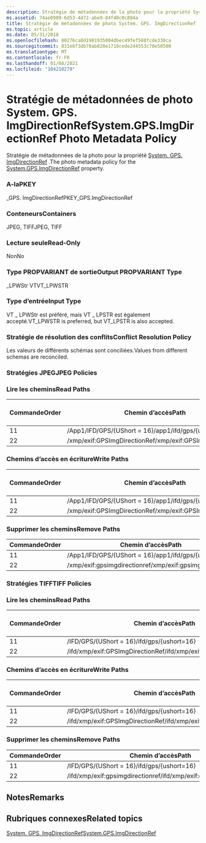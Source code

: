 ```yaml
---
description: Stratégie de métadonnées de la photo pour la propriété System. GPS. ImgDirectionRef.
ms.assetid: 74ae0989-6d53-4d72-abe9-84f40c0c884a
title: Stratégie de métadonnées de photo System. GPS. ImgDirectionRef
ms.topic: article
ms.date: 05/31/2018
ms.openlocfilehash: 80276ca8d1981935004dbec49fef588fcde330ca
ms.sourcegitcommit: 831e8f3db78ab820e1710cede244553c70e50500
ms.translationtype: MT
ms.contentlocale: fr-FR
ms.lasthandoff: 01/08/2021
ms.locfileid: "104210279"
---
```

# <a name="systemgpsimgdirectionref-photo-metadata-policy"></a><span data-ttu-id="fcdea-103">Stratégie de métadonnées de photo System. GPS. ImgDirectionRef</span><span class="sxs-lookup"><span data-stu-id="fcdea-103">System.GPS.ImgDirectionRef Photo Metadata Policy</span></span>

<span data-ttu-id="fcdea-104">Stratégie de métadonnées de la photo pour la propriété [System. GPS. ImgDirectionRef](../properties/props-system-gps-imgdirectionref.md) .</span><span class="sxs-lookup"><span data-stu-id="fcdea-104">The photo metadata policy for the [System.GPS.ImgDirectionRef](../properties/props-system-gps-imgdirectionref.md) property.</span></span>

### <a name="pkey"></a><span data-ttu-id="fcdea-105">A-la</span><span class="sxs-lookup"><span data-stu-id="fcdea-105">PKEY</span></span>

<span data-ttu-id="fcdea-106">\_GPS. ImgDirectionRef</span><span class="sxs-lookup"><span data-stu-id="fcdea-106">PKEY\_GPS.ImgDirectionRef</span></span>

### <a name="containers"></a><span data-ttu-id="fcdea-107">Conteneurs</span><span class="sxs-lookup"><span data-stu-id="fcdea-107">Containers</span></span>

<span data-ttu-id="fcdea-108">JPEG, TIFF</span><span class="sxs-lookup"><span data-stu-id="fcdea-108">JPEG, TIFF</span></span>

### <a name="read-only"></a><span data-ttu-id="fcdea-109">Lecture seule</span><span class="sxs-lookup"><span data-stu-id="fcdea-109">Read-Only</span></span>

<span data-ttu-id="fcdea-110">Non</span><span class="sxs-lookup"><span data-stu-id="fcdea-110">No</span></span>

### <a name="output-propvariant-type"></a><span data-ttu-id="fcdea-111">Type PROPVARIANT de sortie</span><span class="sxs-lookup"><span data-stu-id="fcdea-111">Output PROPVARIANT Type</span></span>

<span data-ttu-id="fcdea-112">\_LPWStr VT</span><span class="sxs-lookup"><span data-stu-id="fcdea-112">VT\_LPWSTR</span></span>

### <a name="input-type"></a><span data-ttu-id="fcdea-113">Type d’entrée</span><span class="sxs-lookup"><span data-stu-id="fcdea-113">Input Type</span></span>

<span data-ttu-id="fcdea-114">VT \_ LPWStr est préféré, mais VT \_ LPSTR est également accepté.</span><span class="sxs-lookup"><span data-stu-id="fcdea-114">VT\_LPWSTR is preferred, but VT\_LPSTR is also accepted.</span></span>

### <a name="conflict-resolution-policy"></a><span data-ttu-id="fcdea-115">Stratégie de résolution des conflits</span><span class="sxs-lookup"><span data-stu-id="fcdea-115">Conflict Resolution Policy</span></span>

<span data-ttu-id="fcdea-116">Les valeurs de différents schémas sont conciliées.</span><span class="sxs-lookup"><span data-stu-id="fcdea-116">Values from different schemas are reconciled.</span></span>

### <a name="jpeg-policies"></a><span data-ttu-id="fcdea-117">Stratégies JPEG</span><span class="sxs-lookup"><span data-stu-id="fcdea-117">JPEG Policies</span></span>

### <a name="read-paths"></a><span data-ttu-id="fcdea-118">Lire les chemins</span><span class="sxs-lookup"><span data-stu-id="fcdea-118">Read Paths</span></span>



| <span data-ttu-id="fcdea-119">Commande</span><span class="sxs-lookup"><span data-stu-id="fcdea-119">Order</span></span> | <span data-ttu-id="fcdea-120">Chemin d’accès</span><span class="sxs-lookup"><span data-stu-id="fcdea-120">Path</span></span>                         | <span data-ttu-id="fcdea-121">Format de disque</span><span class="sxs-lookup"><span data-stu-id="fcdea-121">Disk Format</span></span> |
|-------|------------------------------|-------------|
| <span data-ttu-id="fcdea-122">1</span><span class="sxs-lookup"><span data-stu-id="fcdea-122">1</span></span>     | <span data-ttu-id="fcdea-123">/App1/IFD/GPS/{UShort = 16}</span><span class="sxs-lookup"><span data-stu-id="fcdea-123">/app1/ifd/gps/{ushort=16}</span></span>    | <span data-ttu-id="fcdea-124">ascii</span><span class="sxs-lookup"><span data-stu-id="fcdea-124">ascii</span></span>       |
| <span data-ttu-id="fcdea-125">2</span><span class="sxs-lookup"><span data-stu-id="fcdea-125">2</span></span>     | <span data-ttu-id="fcdea-126">/xmp/exif:GPSImgDirectionRef</span><span class="sxs-lookup"><span data-stu-id="fcdea-126">/xmp/exif:GPSImgDirectionRef</span></span> | <span data-ttu-id="fcdea-127">unicode</span><span class="sxs-lookup"><span data-stu-id="fcdea-127">unicode</span></span>     |



 

### <a name="write-paths"></a><span data-ttu-id="fcdea-128">Chemins d’accès en écriture</span><span class="sxs-lookup"><span data-stu-id="fcdea-128">Write Paths</span></span>



| <span data-ttu-id="fcdea-129">Commande</span><span class="sxs-lookup"><span data-stu-id="fcdea-129">Order</span></span> | <span data-ttu-id="fcdea-130">Chemin d’accès</span><span class="sxs-lookup"><span data-stu-id="fcdea-130">Path</span></span>                         | <span data-ttu-id="fcdea-131">Format de disque</span><span class="sxs-lookup"><span data-stu-id="fcdea-131">Disk Format</span></span> |
|-------|------------------------------|-------------|
| <span data-ttu-id="fcdea-132">1</span><span class="sxs-lookup"><span data-stu-id="fcdea-132">1</span></span>     | <span data-ttu-id="fcdea-133">/App1/IFD/GPS/{UShort = 16}</span><span class="sxs-lookup"><span data-stu-id="fcdea-133">/app1/ifd/gps/{ushort=16}</span></span>    | <span data-ttu-id="fcdea-134">ascii</span><span class="sxs-lookup"><span data-stu-id="fcdea-134">ascii</span></span>       |
| <span data-ttu-id="fcdea-135">2</span><span class="sxs-lookup"><span data-stu-id="fcdea-135">2</span></span>     | <span data-ttu-id="fcdea-136">/xmp/exif:GPSImgDirectionRef</span><span class="sxs-lookup"><span data-stu-id="fcdea-136">/xmp/exif:GPSImgDirectionRef</span></span> | <span data-ttu-id="fcdea-137">unicode</span><span class="sxs-lookup"><span data-stu-id="fcdea-137">unicode</span></span>     |



 

### <a name="remove-paths"></a><span data-ttu-id="fcdea-138">Supprimer les chemins</span><span class="sxs-lookup"><span data-stu-id="fcdea-138">Remove Paths</span></span>



| <span data-ttu-id="fcdea-139">Commande</span><span class="sxs-lookup"><span data-stu-id="fcdea-139">Order</span></span> | <span data-ttu-id="fcdea-140">Chemin d’accès</span><span class="sxs-lookup"><span data-stu-id="fcdea-140">Path</span></span>                         |
|-------|------------------------------|
| <span data-ttu-id="fcdea-141">1</span><span class="sxs-lookup"><span data-stu-id="fcdea-141">1</span></span>     | <span data-ttu-id="fcdea-142">/App1/IFD/GPS/{UShort = 16}</span><span class="sxs-lookup"><span data-stu-id="fcdea-142">/app1/ifd/gps/{ushort=16}</span></span>    |
| <span data-ttu-id="fcdea-143">2</span><span class="sxs-lookup"><span data-stu-id="fcdea-143">2</span></span>     | <span data-ttu-id="fcdea-144">/xmp/exif:gpsimgdirectionref</span><span class="sxs-lookup"><span data-stu-id="fcdea-144">/xmp/exif:gpsimgdirectionref</span></span> |



 

### <a name="tiff-policies"></a><span data-ttu-id="fcdea-145">Stratégies TIFF</span><span class="sxs-lookup"><span data-stu-id="fcdea-145">TIFF Policies</span></span>

### <a name="read-paths"></a><span data-ttu-id="fcdea-146">Lire les chemins</span><span class="sxs-lookup"><span data-stu-id="fcdea-146">Read Paths</span></span>



| <span data-ttu-id="fcdea-147">Commande</span><span class="sxs-lookup"><span data-stu-id="fcdea-147">Order</span></span> | <span data-ttu-id="fcdea-148">Chemin d’accès</span><span class="sxs-lookup"><span data-stu-id="fcdea-148">Path</span></span>                             | <span data-ttu-id="fcdea-149">Format de disque</span><span class="sxs-lookup"><span data-stu-id="fcdea-149">Disk Format</span></span> |
|-------|----------------------------------|-------------|
| <span data-ttu-id="fcdea-150">1</span><span class="sxs-lookup"><span data-stu-id="fcdea-150">1</span></span>     | <span data-ttu-id="fcdea-151">/IFD/GPS/{UShort = 16}</span><span class="sxs-lookup"><span data-stu-id="fcdea-151">/ifd/gps/{ushort=16}</span></span>             | <span data-ttu-id="fcdea-152">ascii</span><span class="sxs-lookup"><span data-stu-id="fcdea-152">ascii</span></span>       |
| <span data-ttu-id="fcdea-153">2</span><span class="sxs-lookup"><span data-stu-id="fcdea-153">2</span></span>     | <span data-ttu-id="fcdea-154">/ifd/xmp/exif:GPSImgDirectionRef</span><span class="sxs-lookup"><span data-stu-id="fcdea-154">/ifd/xmp/exif:GPSImgDirectionRef</span></span> | <span data-ttu-id="fcdea-155">unicode</span><span class="sxs-lookup"><span data-stu-id="fcdea-155">unicode</span></span>     |



 

### <a name="write-paths"></a><span data-ttu-id="fcdea-156">Chemins d’accès en écriture</span><span class="sxs-lookup"><span data-stu-id="fcdea-156">Write Paths</span></span>



| <span data-ttu-id="fcdea-157">Commande</span><span class="sxs-lookup"><span data-stu-id="fcdea-157">Order</span></span> | <span data-ttu-id="fcdea-158">Chemin d’accès</span><span class="sxs-lookup"><span data-stu-id="fcdea-158">Path</span></span>                             | <span data-ttu-id="fcdea-159">Format de disque</span><span class="sxs-lookup"><span data-stu-id="fcdea-159">Disk Format</span></span> |
|-------|----------------------------------|-------------|
| <span data-ttu-id="fcdea-160">1</span><span class="sxs-lookup"><span data-stu-id="fcdea-160">1</span></span>     | <span data-ttu-id="fcdea-161">/IFD/GPS/{UShort = 16}</span><span class="sxs-lookup"><span data-stu-id="fcdea-161">/ifd/gps/{ushort=16}</span></span>             | <span data-ttu-id="fcdea-162">ascii</span><span class="sxs-lookup"><span data-stu-id="fcdea-162">ascii</span></span>       |
| <span data-ttu-id="fcdea-163">2</span><span class="sxs-lookup"><span data-stu-id="fcdea-163">2</span></span>     | <span data-ttu-id="fcdea-164">/ifd/xmp/exif:GPSImgDirectionRef</span><span class="sxs-lookup"><span data-stu-id="fcdea-164">/ifd/xmp/exif:GPSImgDirectionRef</span></span> | <span data-ttu-id="fcdea-165">unicode</span><span class="sxs-lookup"><span data-stu-id="fcdea-165">unicode</span></span>     |



 

### <a name="remove-paths"></a><span data-ttu-id="fcdea-166">Supprimer les chemins</span><span class="sxs-lookup"><span data-stu-id="fcdea-166">Remove Paths</span></span>



| <span data-ttu-id="fcdea-167">Commande</span><span class="sxs-lookup"><span data-stu-id="fcdea-167">Order</span></span> | <span data-ttu-id="fcdea-168">Chemin d’accès</span><span class="sxs-lookup"><span data-stu-id="fcdea-168">Path</span></span>                             |
|-------|----------------------------------|
| <span data-ttu-id="fcdea-169">1</span><span class="sxs-lookup"><span data-stu-id="fcdea-169">1</span></span>     | <span data-ttu-id="fcdea-170">/IFD/GPS/{UShort = 16}</span><span class="sxs-lookup"><span data-stu-id="fcdea-170">/ifd/gps/{ushort=16}</span></span>             |
| <span data-ttu-id="fcdea-171">2</span><span class="sxs-lookup"><span data-stu-id="fcdea-171">2</span></span>     | <span data-ttu-id="fcdea-172">/ifd/xmp/exif:gpsimgdirectionref</span><span class="sxs-lookup"><span data-stu-id="fcdea-172">/ifd/xmp/exif:gpsimgdirectionref</span></span> |



 

## <a name="remarks"></a><span data-ttu-id="fcdea-173">Notes</span><span class="sxs-lookup"><span data-stu-id="fcdea-173">Remarks</span></span>

## <a name="related-topics"></a><span data-ttu-id="fcdea-174">Rubriques connexes</span><span class="sxs-lookup"><span data-stu-id="fcdea-174">Related topics</span></span>

<dl> <dt>

[<span data-ttu-id="fcdea-175">System. GPS. ImgDirectionRef</span><span class="sxs-lookup"><span data-stu-id="fcdea-175">System.GPS.ImgDirectionRef</span></span>](../properties/props-system-gps-imgdirectionref.md)
</dt> </dl>

 

 
